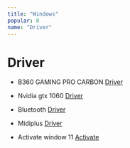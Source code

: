 ```yaml
---
title: "Windows"
popular: 0
name: "Driver"
---
```


# Driver

- B360 GAMING PRO CARBON [Driver](https://www.msi.com/Motherboard/B360-GAMING-PRO-CARBON/support#bios)

- Nvidia gtx 1060 [Driver](https://www.nvidia.com/Download/driverResults.aspx/188989/en-us)

- Bluetooth [Driver](https://oemdrivers.com/bluetooth-ugreen-bluetooth-5-0-adapter#google_vignette)

- Midiplus [Driver](https://drive.google.com/drive/folders/1MLH0l196nrtV5KfQ0c1B5yxMXmHzJ_DU?usp=sharing)

- Activate window 11 [Activate](https://drive.google.com/drive/folders/1ncCtfpyf-9BmQbrSPzznxdhqFE_c4I2X?usp=sharing)
